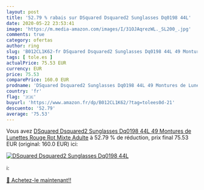 ```yaml
---
layout: post
title: '52.79 % rabais sur DSquared Dsquared2 Sunglasses Dq0198 44L'
date: 2020-05-22 23:53:41
image: 'https://m.media-amazon.com/images/I/31OJAqrezWL._SL200_.jpg'
comments: true
category: ofertas
author: ring
slug: 'B012CL1K62-fr DSquared Dsquared2 Sunglasses Dq0198 44L 49 Montures de...'
tags: [ tole.es ]
actualPrice: 75.53 EUR
currency: EUR
price: 75.53
comparePrice: 160.0 EUR
prodname: 'DSquared Dsquared2 Sunglasses Dq0198 44L 49 Montures de Lunettes  Rouge  Rot   Mixte Adulte'
country: 'fr'
flag: '🇫🇷'
buyurl: 'https://www.amazon.fr/dp/B012CL1K62/?tag=tolees0d-21'
descuento: '52.79'
average: '75.53'
---
```


Vous avez [DSquared Dsquared2 Sunglasses Dq0198 44L 49 Montures de Lunettes  Rouge  Rot   Mixte Adulte](https://www.amazon.fr/dp/B012CL1K62/?tag=tolees0d-21)  à  52.79 % de réduction, prix final  75.53 EUR (original: 160.0 EUR) ici:

[![DSquared Dsquared2 Sunglasses Dq0198 44L](https://m.media-amazon.com/images/I/31OJAqrezWL._SL200_.jpg)](https://www.amazon.fr/dp/B012CL1K62/?tag=tolees0d-21)

ℹ️:


[🛒 Achetez-le maintenant!!](https://www.amazon.fr/dp/B012CL1K62/?tag=tolees0d-21)
